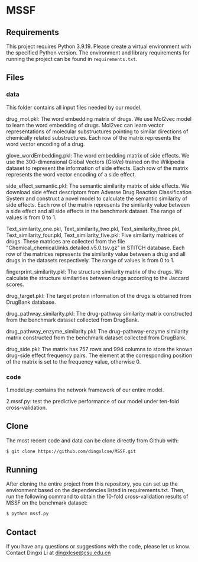 # MSSF
## Requirements
This project requires Python 3.9.19. Please create a virtual environment with the specified Python version. The environment and library requirements for running the project can be found in `requirements.txt`.



## Files
### data
This folder contains all input files needed by our model.

drug_mol.pkl: The word embedding matrix of drugs. We use Mol2vec model to learn the word embedding of drugs. Mol2vec can learn vector representations of molecular substructures pointing to similar directions of chemically related substructures. Each row of the matrix represents the word vector encoding of a drug.

glove_wordEmbedding.pkl: The word embedding matrix of side effects. We use the 300-dimensional Global Vectors (GloVe) trained on the Wikipedia dataset to represent the information of side effects. Each row of the matrix represents the word vector encoding of a side effect.

side_effect_semantic.pkl: The semantic similarity matrix of side effects. We download side effect descriptors from Adverse Drug Reaction Classification System and construct a novel model to calculate the semantic similarity of side effects. Each row of the matrix represents the similarity value between a side effect and all side effects in the benchmark dataset. The range of values is from 0 to 1.

Text_similarity_one.pkl, Text_similarity_two.pkl, Text_similarity_three.pkl, Text_similarity_four.pkl, Text_similarity_five.pkl: Five similarity matrices of drugs. These matrices are collected from the file "Chemical_chemical.links.detailed.v5.0.tsv.gz" in STITCH database. Each row of the matrices represents the similarity value between a drug and all drugs in the datasets respectively. The range of values is from 0 to 1.

fingerprint_similarity.pkl: The structure similarity matrix of the drugs. We calculate the structure similarities between drugs according to the Jaccard scores.

drug_target.pkl: The target protein information of the drugs is obtained from DrugBank database.

drug_pathway_similarity.pkl: The drug-pathway similarity matrix constructed from the benchmark dataset collected from DrugBank.

drug_pathway_enzyme_similarity.pkl: The drug–pathway-enzyme similarity matrix constructed from the benchmark dataset collected from DrugBank.

drug_side.pkl: The matrix has 757 rows and 994 columns to store the known drug-side effect frequency pairs. The element at the corresponding position of the matrix is set to the frequency value, otherwise 0.

### code
1.model.py: contains the network framework of our entire model.

2.mssf.py: test the predictive performance of our model under ten-fold cross-validation.

## Clone
The most recent code and data can be clone directly from Github with:
```bash
$ git clone https://github.com/dingxlcse/MSSF.git
```

## Running
After cloning the entire project from this repository, you can set up the environment based on the dependencies listed in requirements.txt. Then, run the following command to obtain the 10-fold cross-validation results of MSSF on the benchmark dataset:
```bash
$ python mssf.py
```

## Contact 
If you have any questions or suggestions with the code, please let us know. Contact Dingxi  Li at dingxlcse@csu.edu.cn
